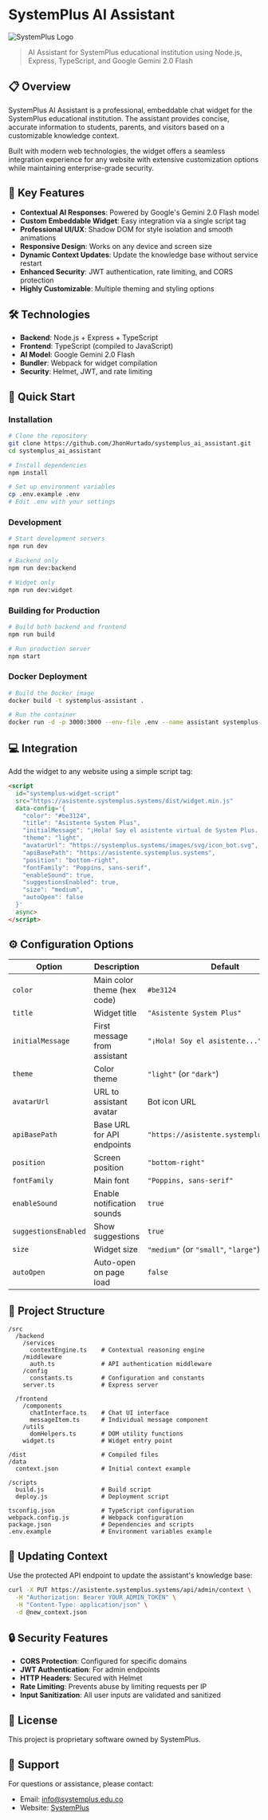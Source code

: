 # SystemPlus AI Assistant

![SystemPlus Logo](https://systemplus.systems/images/svg/icon_bot.svg)

> AI Assistant for SystemPlus educational institution using Node.js, Express, TypeScript, and Google Gemini 2.0 Flash

## 📋 Overview

SystemPlus AI Assistant is a professional, embeddable chat widget for the SystemPlus educational institution. The assistant provides concise, accurate information to students, parents, and visitors based on a customizable knowledge context.

Built with modern web technologies, the widget offers a seamless integration experience for any website with extensive customization options while maintaining enterprise-grade security.

## 🌟 Key Features

- **Contextual AI Responses**: Powered by Google's Gemini 2.0 Flash model
- **Custom Embeddable Widget**: Easy integration via a single script tag
- **Professional UI/UX**: Shadow DOM for style isolation and smooth animations
- **Responsive Design**: Works on any device and screen size
- **Dynamic Context Updates**: Update the knowledge base without service restart
- **Enhanced Security**: JWT authentication, rate limiting, and CORS protection
- **Highly Customizable**: Multiple theming and styling options

## 🛠️ Technologies

- **Backend**: Node.js + Express + TypeScript
- **Frontend**: TypeScript (compiled to JavaScript)
- **AI Model**: Google Gemini 2.0 Flash
- **Bundler**: Webpack for widget compilation
- **Security**: Helmet, JWT, and rate limiting

## 🚀 Quick Start

### Installation

```bash
# Clone the repository
git clone https://github.com/JhonHurtado/systemplus_ai_assistant.git
cd systemplus_ai_assistant

# Install dependencies
npm install

# Set up environment variables
cp .env.example .env
# Edit .env with your settings
```

### Development

```bash
# Start development servers
npm run dev

# Backend only
npm run dev:backend

# Widget only
npm run dev:widget
```

### Building for Production

```bash
# Build both backend and frontend
npm run build

# Run production server
npm start
```

### Docker Deployment

```bash
# Build the Docker image
docker build -t systemplus-assistant .

# Run the container
docker run -d -p 3000:3000 --env-file .env --name assistant systemplus-assistant
```

## 💻 Integration

Add the widget to any website using a simple script tag:

```html
<script 
  id="systemplus-widget-script"
  src="https://asistente.systemplus.systems/dist/widget.min.js"
  data-config='{
    "color": "#be3124",
    "title": "Asistente System Plus",
    "initialMessage": "¡Hola! Soy el asistente virtual de System Plus. ¿En qué puedo ayudarte?",
    "theme": "light",
    "avatarUrl": "https://systemplus.systems/images/svg/icon_bot.svg",
    "apiBasePath": "https://asistente.systemplus.systems",
    "position": "bottom-right",
    "fontFamily": "Poppins, sans-serif",
    "enableSound": true,
    "suggestionsEnabled": true,
    "size": "medium",
    "autoOpen": false
  }' 
  async>
</script>
```

## ⚙️ Configuration Options

| Option | Description | Default |
|--------|-------------|---------|
| `color` | Main color theme (hex code) | `#be3124` |
| `title` | Widget title | `"Asistente System Plus"` |
| `initialMessage` | First message from assistant | `"¡Hola! Soy el asistente..."` |
| `theme` | Color theme | `"light"` (or `"dark"`) |
| `avatarUrl` | URL to assistant avatar | Bot icon URL |
| `apiBasePath` | Base URL for API endpoints | `"https://asistente.systemplus.systems"` |
| `position` | Screen position | `"bottom-right"` |
| `fontFamily` | Main font | `"Poppins, sans-serif"` |
| `enableSound` | Enable notification sounds | `true` |
| `suggestionsEnabled` | Show suggestions | `true` |
| `size` | Widget size | `"medium"` (or `"small"`, `"large"`) |
| `autoOpen` | Auto-open on page load | `false` |

## 📂 Project Structure

```
/src
  /backend
    /services
      contextEngine.ts    # Contextual reasoning engine
    /middleware
      auth.ts             # API authentication middleware
    /config
      constants.ts        # Configuration and constants
    server.ts             # Express server
  
  /frontend
    /components
      chatInterface.ts    # Chat UI interface
      messageItem.ts      # Individual message component
    /utils
      domHelpers.ts       # DOM utility functions
    widget.ts             # Widget entry point
  
/dist                     # Compiled files
/data
  context.json            # Initial context example
  
/scripts
  build.js                # Build script
  deploy.js               # Deployment script
  
tsconfig.json             # TypeScript configuration
webpack.config.js         # Webpack configuration
package.json              # Dependencies and scripts
.env.example              # Environment variables example
```

## 🔄 Updating Context

Use the protected API endpoint to update the assistant's knowledge base:

```bash
curl -X PUT https://asistente.systemplus.systems/api/admin/context \
  -H "Authorization: Bearer YOUR_ADMIN_TOKEN" \
  -H "Content-Type: application/json" \
  -d @new_context.json
```

## 🔒 Security Features

- **CORS Protection**: Configured for specific domains
- **JWT Authentication**: For admin endpoints
- **HTTP Headers**: Secured with Helmet
- **Rate Limiting**: Prevents abuse by limiting requests per IP
- **Input Sanitization**: All user inputs are validated and sanitized

## 📄 License

This project is proprietary software owned by SystemPlus.

## 👥 Support

For questions or assistance, please contact:
- Email: info@systemplus.edu.co
- Website: [SystemPlus](https://systemplus.systems)
